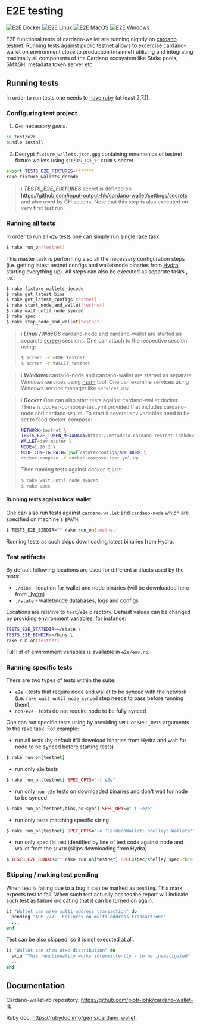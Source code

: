 




# E2E testing
[![E2E Docker](https://github.com/input-output-hk/cardano-wallet/actions/workflows/e2e-docker.yml/badge.svg)](https://github.com/input-output-hk/cardano-wallet/actions/workflows/e2e-docker.yml) [![E2E Linux](https://github.com/input-output-hk/cardano-wallet/actions/workflows/e2e-linux.yml/badge.svg)](https://github.com/input-output-hk/cardano-wallet/actions/workflows/e2e-linux.yml) [![E2E MacOS](https://github.com/input-output-hk/cardano-wallet/actions/workflows/e2e-macos.yml/badge.svg)](https://github.com/input-output-hk/cardano-wallet/actions/workflows/e2e-macos.yml) [![E2E Windows](https://github.com/input-output-hk/cardano-wallet/actions/workflows/e2e-windows.yml/badge.svg)](https://github.com/input-output-hk/cardano-wallet/actions/workflows/e2e-windows.yml)

E2E functional tests of cardano-wallet are running nightly on [cardano testnet](https://testnets.cardano.org/en/cardano/overview/). Running tests against public testnet allows to excercise cardano-wallet on environment close to production (mainnet) utilizing and integrating maximally all components of the Cardano ecosystem like Stake pools, SMASH, metadata token server etc.


## Running tests

In order to run tests one needs to [have ruby](https://www.ruby-lang.org/en/documentation/installation/) (at least 2.7.1).

### Configuring test project
1. Get necessary _gems_.
```bash
cd test/e2e
bundle install
```
2. Decrypt `fixture_wallets.json.gpg` containing mnemonics of testnet fixture wallets using `$TESTS_E2E_FIXTURES` secret.

```bash
export TESTS_E2E_FIXTURES=*******
rake fixture_wallets_decode
```
> :information_source:  **_TESTS_E2E_FIXTURES_** secret  is defined on https://github.com/input-output-hk/cardano-wallet/settings/secrets and also used by GH actions. Note that this step is also executed on very first test run.
>
### Running all tests
In order to run all `e2e` tests one can simply run single [rake](https://github.com/ruby/rake) task:
```bash
$ rake run_on[testnet]
```
This master task is performing also all the necessary configuration steps (i.e. getting latest testnet configs and wallet/node binaries from [Hydra](https://hydra.iohk.io/jobset/Cardano/cardano-wallet#tabs-jobs), starting everything up). All steps can also be executed as separate tasks , i.e.:

```bash
$ rake fixture_wallets_decode
$ rake get_latest_bins
$ rake get_latest_configs[testnet]
$ rake start_node_and_wallet[testnet]
$ rake wait_until_node_synced
$ rake spec
$ rake stop_node_and_wallet[testnet]
```
> :information_source:  **_Linux / MacOS_**
cardano-node and cardano-wallet are started as separate [screen](https://www.gnu.org/software/screen/manual/screen.html) sessions. One can attach to the respective session using:
>```bash
>$ screen -r NODE_testnet
>$ screen -r WALLET_testnet
>```

> :information_source: **_Windows_**
cardano-node and cardano-wallet are started as separate Windows services using [nssm](https://nssm.cc/) tool. One can examine services using Windows service manager like `services.msc`.

> :information_source: **_Docker_**
One can also start tests against cardano-wallet docker. There is docker-compose-test.yml provided that includes cardano-node and cardano-wallet. To start it several env variables need to be set to feed docker-compose:
>```bash
>NETWORK=testnet \
>TESTS_E2E_TOKEN_METADATA=https://metadata.cardano-testnet.iohkdev.io/ \
>WALLET=dev-master \
>NODE=1.26.2 \
>NODE_CONFIG_PATH=`pwd`/state/configs/$NETWORK \
>docker-compose -f docker-compose-test.yml up
>```
> Then running tests against docker is just:
>```bash
>$ rake wait_until_node_synced
>$ rake spec
>```

#### Running tests against local wallet
One can also run tests against `cardano-wallet` and `cardano-node` which are specified on machine's `$PATH`:

```bash
$ TESTS_E2E_BINDIR="" rake run_on[testnet]
```

Running tests as such skips downloading latest binaries from Hydra.

### Test artifacts

By default following locations are used for different artifacts used by the tests:
- `./bins` - location for wallet and node binaries (will be downloaded here from [Hydra](https://hydra.iohk.io/jobset/Cardano/cardano-wallet#tabs-jobs))
- `./state` - wallet/node databases, logs and configs

Locations are relative to `test/e2e` directory.
Default values can be changed by providing environment variables, for instance:

```bash
TESTS_E2E_STATEDIR=~/state \
TESTS_E2E_BINDIR=~/bins \
rake run_on[testnet]
```
Full list of environment variables is available in `e2e/env.rb`.

### Running specific tests
There are two types of tests within the suite:
 - `e2e` - tests that require node and wallet to be synced with the network (i.e. `rake wait_until_node_synced` step needs to pass before running them)
 - `non-e2e` - tests do not require node to be fully synced

One can run specific tests using by providing `SPEC` or `SPEC_OPTS` arguments to the rake task. For example:

 - run all tests (by default it'll download binaries from Hydra and wait for node to be synced before starting tests)
 ```ruby
 $ rake run_on[testnet]
 ```
 - run only `e2e` tests
 ```ruby
 $ rake run_on[testnet] SPEC_OPTS="-t e2e"
 ```
  - run only `non-e2e` tests on downloaded binaries and don't wait for node to be synced
 ```ruby
 $ rake run_on[testnet,bins,no-sync] SPEC_OPTS="-t ~e2e"
 ```
  - run only tests matching specific string
 ```ruby
 $ rake run_on[testnet] SPEC_OPTS="-e 'CardanoWallet::Shelley::Wallets'"
 ```
  - run only specific test identified by line of test code against node and wallet from the `$PATH` (skips downloading from Hydra)
 ```ruby
 $ TESTS_E2E_BINDIR="" rake run_on[testnet] SPEC=spec/shelley_spec.rb:9
 ```

### Skipping / making test pending

When test is failing due to a bug it can be marked as `pending`. This mark expects test to fail. When such test actually passes the report will indicate such test as failure indicating that it can be turned on again.

```ruby
it "Wallet can make multi-address transaction" do
  pending "ADP-777 - Failures on multi-address transactions"
  ...
end
```

Test can be also skipped, so it is not executed at all.

```ruby
it "Wallet can show utxo distribution" do
  skip "This functionality works intermittently - to be investigated"
  ...
end
```

## Documentation

Cardano-wallet-rb repository: https://github.com/piotr-iohk/cardano-wallet-rb.

Ruby doc: https://rubydoc.info/gems/cardano_wallet.
